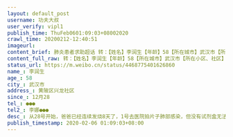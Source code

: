 ```yaml
---
layout: default_post
username: 功夫大叔
user_verify: vipl1
publish_time: ThuFeb0601:09:03+08002020
crawl_time: 20200212-12:40:51
imageurl: 
content_brief: 肺炎患者求助超话 转：【姓名】李润生【年龄】58【所在城市】武汉市【所在小区、社区】黄陂区兴龙社区【患病时间】12月28【联系方式】●●●【其他紧急联系人】李娜●●●【病情描述】从28号开始，爸爸已经连续发烧8天了，1号去医院拍片子肺部感染，但没有试剂盒无法确诊，医生 ...全文
content_full_raw: 转：【姓名】李润生【年龄】58【所在城市】武汉市【所在小区、社区】黄陂区兴龙社区【患病时间】12月28【联系方式】●●●【其他紧急联系人】李娜●●●【病情描述】从28号开始，爸爸已经连续发烧8天了，1号去医院拍片子肺部感染，但没有试剂盒无法确诊，医生开药让回家治疗。今天再去检查已经恶化，可是找不到床位。妈妈和姐姐也感染了，情况一步步恶化。爸爸意识已经不清，吃不下东西，情况很严重，求床位🙏
status_url: https://m.weibo.cn/status/4468775401626860
name_: 李润生
age_: 58
city_: 武汉市
address_: 黄陂区兴龙社区
since_: 12月28
tel_: ●●●
tel2_: 李娜●●●
desc_: 从28号开始，爸爸已经连续发烧8天了，1号去医院拍片子肺部感染，但没有试剂盒无法确诊，医生开药让回家治疗。今天再去检查已经恶化，可是找不到床位。妈妈和姐姐也感染了，情况一步步恶化。爸爸意识已经不清，吃不下东西，情况很严重，求床位🙏
publish_timestamp: 2020-02-06 01:09:03+08:00
---
```

